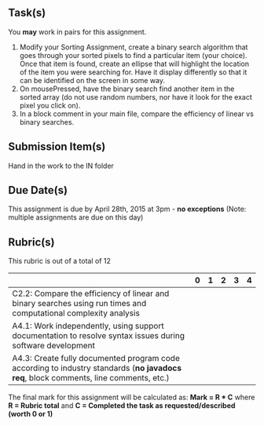 Task(s)
-------
You **may** work in pairs for this assignment.

1. Modify your Sorting Assignment, create a binary search algorithm that goes through your sorted pixels to find a particular item (your choice).  Once that item is found, create an ellipse that will highlight the location of the item you were searching for.  Have it display differently so that it can be identified on the screen in some way.
2. On mousePressed, have the binary search find another item in the sorted array (do not use random numbers, nor have it look for the exact pixel you click on).
3. In a block comment in your main file, compare the efficiency of linear vs binary searches.

Submission Item(s)
------------------
Hand in the work to the IN folder

Due Date(s)
-----------
This assignment is due by April 28th, 2015 at 3pm - **no exceptions**
(Note: multiple assignments are due on this day)

Rubric(s)
---------
This rubric is out of a total of 12

| | 0 | 1 | 2 | 3 | 4 |
|---| --- | --- | --- | --- | --- |
|C2.2: Compare the efficiency of linear and binary searches using run times and computational complexity analysis  | | | | | |
|A4.1: Work independently, using support documentation to resolve syntax issues during software development  | | | | | |
|A4.3: Create fully documented program code according to industry standards (**no javadocs req**, block comments, line comments, etc.)  | | | | | |

The final mark for this assignment will be calculated as: __Mark = R * C__ where **R = Rubric total** and **C = Completed the task as requested/described (worth 0 or 1)**
